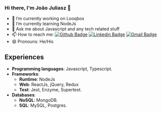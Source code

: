 ### Hi there, I'm João Juliasz 👋


- 🔭 I’m currently working on Looqbox
- 🌱 I’m currently learning NodeJs
- 💬 Ask me about Javascript and any tech related stuff
- 📫 How to reach me: [![Github Badge](https://img.shields.io/badge/-Github-000?style=flat-square&logo=Github&logoColor=white&link=https://github.com/JoaoJuliasz)](https://github.com/JoaoJuliasz)
[![Linkedin Badge](https://img.shields.io/badge/-LinkedIn-blue?style=flat-square&logo=Linkedin&logoColor=white&link=https://www.linkedin.com/in/joao-juliasz-de-morais/)](https://www.linkedin.com/in/joao-juliasz-de-morais/)
[![Gmail Badge](https://img.shields.io/badge/-Gmail-c14438?style=flat-square&logo=Gmail&logoColor=white&link=mailto:joaojuliaszdemorais@gmail.com)](mailto:joaojuliaszdemorais@gmail.com)
- 😄 Pronouns: He/His

## Experiences

- **Programming languages**: Javascript, Typescript.
- **Frameworks**:
   - **Runtime**: NodeJs 
   - **Web**: ReactJs, jQuery, Redux
   - **Test**: Jest, Enzyme, Supertest.
- **Databases**:
   - **NoSQL**: MongoDB.
   - **SQL**: MySQL, Postgres.
